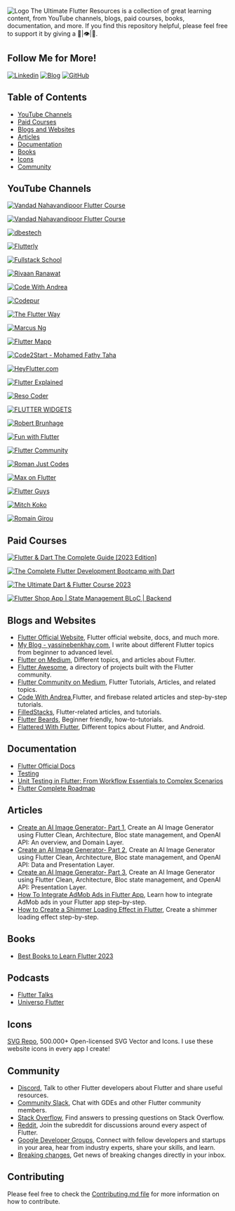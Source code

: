 ![Logo](https://raw.githubusercontent.com/yassine-bennkhay/Ultimate-Flutter-Resources/main/assets/the-ultimate-flutter-resources.png)
The Ultimate Flutter Resources is a collection of great learning content, from YouTube channels, blogs, paid courses, books, documentation, and more. If you find this repository helpful, please feel free to support it by giving a 🌟|👁️|👏.
## Follow Me for More!
[![Linkedin](https://img.shields.io/badge/linkedin-0A66C2?style=for-the-badge&logo=linkedin&logoColor=white)](https://www.linkedin.com/in/yassine-benkhay-0b73411b4/)
[![Blog](https://img.shields.io/badge/blog-424168?style=for-the-badge&logo=blog&logoColor=white)](http://yassinebenkhay.com)
[![GitHub](https://img.shields.io/badge/github-333?style=for-the-badge&logo=github&logoColor=white)](https://github.com/yassine-bennkhay)
## Table of Contents

- [YouTube Channels](#youtube-channels)
- [Paid Courses](#paid-courses)
- [Blogs and Websites](#blogs-and-websites)
- [Articles](#articles)
- [Documentation](#documentation)
- [Books](#books)
- [Icons](icons)
- [Community](#community)

## YouTube Channels

[![Vandad Nahavandipoor Flutter Course](https://img.shields.io/badge/Official%20Flutter%20YouTube%20Channel-FF0000?style=for-the-badge&logo=youtube&logoColor=white)](https://www.youtube.com/@flutterdev)

[![Vandad Nahavandipoor Flutter Course](https://img.shields.io/badge/Vandad%20Nahavandipoor-FF0000?style=for-the-badge&logo=youtube&logoColor=white)](https://www.youtube.com/playlist?list=PL6yRaaP0WPkVtoeNIGqILtRAgd3h2CNpT)

[![dbestech](https://img.shields.io/badge/dbestech-FF0000?style=for-the-badge&logo=youtube&logoColor=white)](https://www.youtube.com/@dbestech)

[![Flutterly](https://img.shields.io/badge/Flutterly-FF0000?style=for-the-badge&logo=youtube&logoColor=white)](https://www.youtube.com/@Flutterly)

[![Fullstack School](https://img.shields.io/badge/Fullstack%20School-FF0000?style=for-the-badge&logo=youtube&logoColor=white)](https://www.youtube.com/@fullstackschool7177)

[![Rivaan Ranawat](https://img.shields.io/badge/Rivaan%20Ranawat-FF0000?style=for-the-badge&logo=youtube&logoColor=white)](https://www.youtube.com/@RivaanRanawat)

[![Code With Andrea](https://img.shields.io/badge/Code%20With%20Andrea-FF0000?style=for-the-badge&logo=youtube&logoColor=white)](https://www.youtube.com/@CodeWithAndrea)

[![Codepur](https://img.shields.io/badge/Codepur-FF0000?style=for-the-badge&logo=youtube&logoColor=white)](https://www.youtube.com/@HelloCodepur)

[![The Flutter Way](https://img.shields.io/badge/The%20Flutter%20Way-FF0000?style=for-the-badge&logo=youtube&logoColor=white)](https://www.youtube.com/@TheFlutterWay)

[![Marcus Ng](https://img.shields.io/badge/Marcus%20Ng-FF0000?style=for-the-badge&logo=youtube&logoColor=white)](https://www.youtube.com/@MarcusNg)

[![Flutter Mapp](https://img.shields.io/badge/Flutter%20Mapp-FF0000?style=for-the-badge&logo=youtube&logoColor=white)](https://www.youtube.com/@FlutterMapp)

[![Code2Start - Mohamed Fathy Taha](https://img.shields.io/badge/Code2Start-FF0000?style=for-the-badge&logo=youtube&logoColor=white)](https://www.youtube.com/@Code2Start)

[![HeyFlutter.com](https://img.shields.io/badge/HeyFlutter.com-FF0000?style=for-the-badge&logo=youtube&logoColor=white)](https://www.youtube.com/@HeyFlutter)

[![Flutter Explained](https://img.shields.io/badge/Flutter%20Explained-FF0000?style=for-the-badge&logo=youtube&logoColor=white)](https://www.youtube.com/@FlutterExplained)

[![Reso Coder](https://img.shields.io/badge/Reso%20Coder-FF0000?style=for-the-badge&logo=youtube&logoColor=white)](https://www.youtube.com/@ResoCoder)

[![FLUTTER WIDGETS](https://img.shields.io/badge/FLUTTER%20WIDGETS-FF0000?style=for-the-badge&logo=youtube&logoColor=white)](https://www.youtube.com/@flutterwidgets3474)

[![Robert Brunhage](https://img.shields.io/badge/Robert%20Brunhage-FF0000?style=for-the-badge&logo=youtube&logoColor=white)](https://www.youtube.com/@RobertBrunhage)

[![Fun with Flutter](https://img.shields.io/badge/Fun%20with%20Flutter-FF0000?style=for-the-badge&logo=youtube&logoColor=white)](https://www.youtube.com/@FunwithFlutter)

[![Flutter Community](https://img.shields.io/badge/Flutter%20Community-FF0000?style=for-the-badge&logo=youtube&logoColor=white)](https://www.youtube.com/@FlutterCommunity)

[![Roman Just Codes](https://img.shields.io/badge/Roman%20Just%20Codes-FF0000?style=for-the-badge&logo=youtube&logoColor=white)](https://www.youtube.com/@romanjustcodes)

[![Max on Flutter](https://img.shields.io/badge/Max%20on%20Flutter-FF0000?style=for-the-badge&logo=youtube&logoColor=white)](https://www.youtube.com/@MaxonFlutter)

[![Flutter Guys](https://img.shields.io/badge/Flutter%20Guys-FF0000?style=for-the-badge&logo=youtube&logoColor=white)](https://www.youtube.com/@flutterguys)

[![Mitch Koko](https://img.shields.io/badge/Mitch%20Koko-FF0000?style=for-the-badge&logo=youtube&logoColor=white)](https://www.youtube.com/@createdbykoko)

[![Romain Girou](https://img.shields.io/badge/Romain%20Girou-FF0000?style=for-the-badge&logo=youtube&logoColor=white)](https://www.youtube.com/@Romain_Girou)

## Paid Courses
[![Flutter & Dart The Complete Guide [2023 Edition]](https://img.shields.io/badge/Flutter%20%26%20Dart%20The%20Complete%20Guide%20%5B2023%20Edition%5D-A435F0?style=for-the-badge&logo=udemy&logoColor=white)](https://www.udemy.com/course/learn-flutter-dart-to-build-ios-android-apps/)

[![The Complete Flutter Development Bootcamp with Dart](https://img.shields.io/badge/The%20Complete%20Flutter%20Development%20Bootcamp%20with%20Dart-%23A435F0?style=for-the-badge&logo=udemy&logoColor=white)](https://www.udemy.com/course/flutter-bootcamp-with-dart/)

[![The Ultimate Dart & Flutter Course 2023](https://img.shields.io/badge/The%20Ultimate%20Dart%20%26%20Flutter%20Course%202023-%23A435F0?style=for-the-badge&logo=udemy&logoColor=white)](https://www.udemy.com/course/the-ultimate-dart-flutter-course/)

[![Flutter Shop App | State Management BLoC | Backend](https://img.shields.io/badge/Flutter%20Shop%20App%20%7C%20State%20Management%20BLoC%20%7C%20Backend-%23A435F0?style=for-the-badge&logo=udemy&logoColor=white)](https://www.udemy.com/course/course-selling-online-app-using-flutter-for-ios-and-android/)

## Blogs and Websites
- [Flutter Official Website](https://www.flutter.dev), Flutter official website, docs, and much more.
- [My Blog - yassinebenkhay.com](https://www.yassinebenkhay.com), I write about different Flutter topics from beginner to advanced level.
- [Flutter on Medium](https://medium.com/flutter), Different topics, and articles about Flutter.
- [Flutter Awesome](https://flutterawesome.com), a directory of projects built with the Flutter community.
- [Flutter Community on Medium](https://medium.com/flutter-community), Flutter Tutorials, Articles, and related topics.
- [Code With Andrea](https://codewithandrea.com),Flutter, and firebase related articles and step-by-step tutorials.
- [FilledStacks](https://www.filledstacks.com), Flutter-related articles, and tutorials.
- [Flutter Beards](https://www.flutterbeads.com), Beginner friendly, how-to-tutorials.
- [Flattered With Flutter](https://flatteredwithflutter.com/), Different topics about Flutter, and Android.
## Documentation
- [Flutter Official Docs](https://docs.flutter.dev/)
- [Testing](https://docs.flutter.dev/cookbook/testing)
- [Unit Testing in Flutter: From Workflow Essentials to Complex Scenarios](https://www.toptal.com/flutter/unit-testing-flutter)
- [Flutter Complete Roadmap](https://roadmap.sh/flutter)

## Articles
- [Create an AI Image Generator- Part 1](https://yassinebenkhay.com/ai-image-generator-in-flutter-with-clean-architecture/), Create an AI Image Generator using Flutter Clean, Architecture, Bloc state management, and OpenAI API: An overview, and Domain Layer.
- [Create an AI Image Generator- Part 2](https://yassinebenkhay.com/ai-image-generator-flutter-clean-architecture-part-2/), Create an AI Image Generator using Flutter Clean, Architecture, Bloc state management, and OpenAI API: Data and Presentation Layer.
- [Create an AI Image Generator- Part 3](https://yassinebenkhay.com/create-an-ai-image-generator-flutter-clean-architecture-part-3/), Create an AI Image Generator using Flutter Clean, Architecture, Bloc state management, and OpenAI API: Presentation Layer.
- [How To Integrate AdMob Ads in Flutter App](https://yassinebenkhay.com/how-to-integrate-admob-ads-in-flutter/), Learn how to integrate AdMob ads in your Flutter app step-by-step.
- [How to Create a Shimmer Loading Effect in Flutter](https://yassinebenkhay.com/how-to-create-a-shimmer-loading-effect-in-flutter/), Create a shimmer loading effect step-by-step.
## Books
- [Best Books to Learn Flutter 2023](https://yassinebenkhay.com/best-books-to-learn-flutter-in-2023/)
## Podcasts
- [Flutter Talks](https://bit.ly/3jK7xQo)
- [Universo Flutter](https://spoti.fi/3jOcfwv)
## Icons
[SVG Repo](https://www.svgrepo.com/), 500.000+ Open-licensed SVG Vector and Icons. I use these website icons in every app I create!
## Community
- [Discord](https://discord.com/invite/N7Yshp4), Talk to other Flutter developers about Flutter and share useful resources.
- [Community Slack](https://fluttercommunity.dev/joinslack), Chat with GDEs and other Flutter community members.
- [Stack Overflow](https://stackoverflow.com/tags/flutter), Find answers to pressing questions on Stack Overflow.
- [Reddit](https://www.reddit.com/r/FlutterDev), Join the subreddit for discussions around every aspect of Flutter.
- [Google Developer Groups](https://developers.google.com/community/gdg), Connect with fellow developers and startups in your area, hear from industry experts, share your skills, and learn.
- [Breaking changes](https://groups.google.com/forum/#!forum/flutter-announce), Get news of breaking changes directly in your inbox.

## Contributing
Please feel free to check the [Contributing.md file](https://github.com/yassine-bennkhay/Ultimate-Flutter-Resources/blob/main/Contributing.md) for more information on how to contribute.
